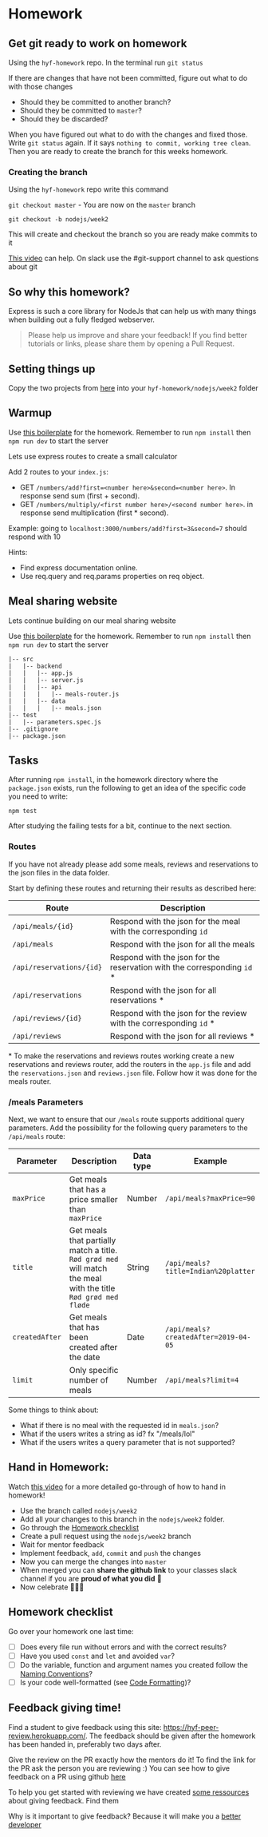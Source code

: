# Homework

## Get git ready to work on homework

Using the `hyf-homework` repo. In the terminal run `git status`

If there are changes that have not been committed, figure out what to do with those changes

- Should they be committed to another branch?
- Should they be committed to `master`?
- Should they be discarded?

When you have figured out what to do with the changes and fixed those. Write `git status` again. If it says `nothing to commit, working tree clean`. Then you are ready to create the branch for this weeks homework.

### Creating the branch

Using the `hyf-homework` repo write this command

`git checkout master` - You are now on the `master` branch

`git checkout -b nodejs/week2`

This will create and checkout the branch so you are ready make commits to it

[This video](https://www.youtube.com/watch?v=XYlgh9hSWtw) can help. On slack use the #git-support channel to ask questions about git

## So why this homework?

Express is such a core library for NodeJs that can help us with many things when building out a fully fledged webserver.

> Please help us improve and share your feedback! If you find better tutorials or links, please share them by opening a Pull Request.

## Setting things up

Copy the two projects from [here](./homework/) into your `hyf-homework/nodejs/week2` folder

## Warmup

Use [this boilerplate](./homework/warmup) for the homework. Remember to run `npm install` then `npm run dev` to start the server

Lets use express routes to create a small calculator

Add 2 routes to your `index.js`:

- GET `/numbers/add?first=<number here>&second=<number here>`. In response send sum (first + second).
- GET `/numbers/multiply/<first number here>/<second number here>`. in response send multiplication (first \* second).

Example:
going to `localhost:3000/numbers/add?first=3&second=7` should respond with 10

Hints:

- Find express documentation online.
- Use req.query and req.params properties on req object.

## Meal sharing website

Lets continue building on our meal sharing website

Use [this boilerplate](./homework/meal-sharing) for the homework. Remember to run `npm install` then `npm run dev` to start the server

```
|-- src
|   |-- backend
|   |   |-- app.js
|   |   |-- server.js
|   |   |-- api
|   |   |   |-- meals-router.js
|   |   |-- data
|   |   |   |-- meals.json
|-- test
|   |-- parameters.spec.js
|-- .gitignore
|-- package.json
```

## Tasks

After running `npm install`, in the homework directory where the `package.json` exists, run the following to get an idea of the specific code you need to write:

    npm test

After studying the failing tests for a bit, continue to the next section.

### Routes

If you have not already please add some meals, reviews and reservations to the json files in the data folder.

Start by defining these routes and returning their results as described here:

| Route                | Description                                                           |
| -------------------- | --------------------------------------------------------------------- |
| `/api/meals/{id}`        | Respond with the json for the meal with the corresponding `id`        |
| `/api/meals`             | Respond with the json for all the meals                               |
| `/api/reservations/{id}` | Respond with the json for the reservation with the corresponding `id` * |
| `/api/reservations`      | Respond with the json for all reservations *                            |
| `/api/reviews/{id}`      | Respond with the json for the review with the corresponding `id` *       |
| `/api/reviews`           | Respond with the json for all reviews *                                 |

\* To make the reservations and reviews routes working create a new reservations and reviews router, add the routers in the `app.js` file and add the `reservations.json` and `reviews.json` file. Follow how it was done for the meals router.

### /meals Parameters

Next, we want to ensure that our `/meals` route supports additional query parameters. Add the possibility for the following query parameters to the `/api/meals` route:

| Parameter      | Description                                                                                                    | Data type | Example                          |
| -------------- | -------------------------------------------------------------------------------------------------------------- | --------- | -------------------------------- |
| `maxPrice`     | Get meals that has a price smaller than `maxPrice`                                                             | Number    | `/api/meals?maxPrice=90`             |
| `title`        | Get meals that partially match a title. `Rød grød med` will match the meal with the title `Rød grød med fløde` | String    | `/api/meals?title=Indian%20platter`  |
| `createdAfter` | Get meals that has been created after the date                                                                 | Date      | `/api/meals?createdAfter=2019-04-05` |
| `limit`        | Only specific number of meals                                                                                  | Number    | `/api/meals?limit=4`                 |

Some things to think about:

- What if there is no meal with the requested id in `meals.json`?
- What if the users writes a string as id? fx "/meals/lol"
- What if the users writes a query parameter that is not supported?

## Hand in Homework:

Watch [this video](https://www.youtube.com/watch?v=XYlgh9hSWtw) for a more detailed go-through of how to hand in homework!

- Use the branch called `nodejs/week2`
- Add all your changes to this branch in the `nodejs/week2` folder.
- Go through the [Homework checklist](#homework-checklist)
- Create a pull request using the `nodejs/week2` branch
- Wait for mentor feedback
- Implement feedback, `add`, `commit` and `push` the changes
- Now you can merge the changes into `master`
- When merged you can **share the github link** to your classes slack channel if you are **proud of what you did** 💪
- Now celebrate 🎉🎉🎉

## Homework checklist

Go over your homework one last time:

- [ ] Does every file run without errors and with the correct results?
- [ ] Have you used `const` and `let` and avoided `var`?
- [ ] Do the variable, function and argument names you created follow the [Naming Conventions](https://github.com/HackYourFuture/fundamentals/blob/master/fundamentals/naming_conventions.md)?
- [ ] Is your code well-formatted (see [Code Formatting](https://github.com/HackYourFuture/fundamentals/blob/master/fundamentals/naming_conventions.md))?

## Feedback giving time!

Find a student to give feedback using this site: https://hyf-peer-review.herokuapp.com/. The feedback should be given after the homework has been handed in, preferably two days after.

Give the review on the PR exactly how the mentors do it! To find the link for the PR ask the person you are reviewing :) You can see how to give feedback on a PR using github [here](https://docs.github.com/en/github/collaborating-with-issues-and-pull-requests/commenting-on-a-pull-request)

To help you get started with reviewing we have created [some ressources](https://github.com/HackYourFuture-CPH/curriculum/tree/master/review) about giving feedback. Find them

Why is it important to give feedback? Because it will make you a [better](https://www.brightspot.com/blog/developer-life-5-reasons-why-the-code-review-process-is-critical-for-developers) [developer](https://www.sitepoint.com/the-importance-of-code-reviews/)
